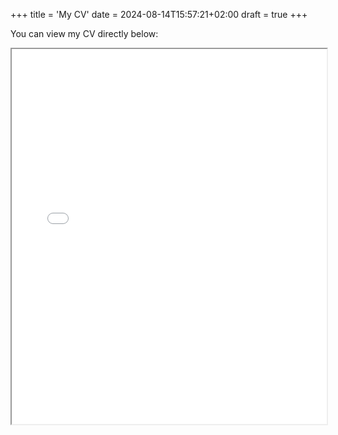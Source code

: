 +++
title = 'My CV'
date = 2024-08-14T15:57:21+02:00
draft = true
+++

You can view my CV directly below:

<iframe src="static/docs/AbdoulayeResume-3.pdf" width="100%" height="600px">
    Your browser does not support iframes. You can download the PDF <a href="static/docs/AbdoulayeResume-3.pdf">here</a>.
</iframe>